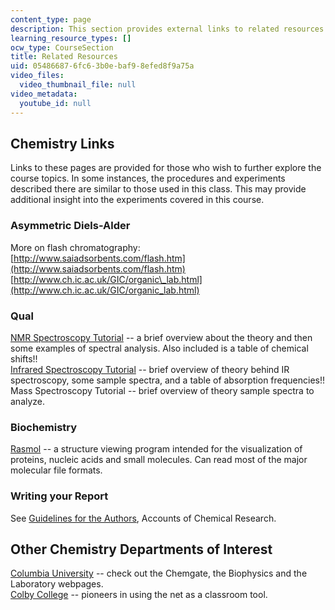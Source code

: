 ```yaml
---
content_type: page
description: This section provides external links to related resources for the course.
learning_resource_types: []
ocw_type: CourseSection
title: Related Resources
uid: 05486687-6fc6-3b0e-baf9-8efed8f9a75a
video_files:
  video_thumbnail_file: null
video_metadata:
  youtube_id: null
---
```


Chemistry Links
---------------

Links to these pages are provided for those who wish to further explore the course topics. In some instances, the procedures and experiments described there are similar to those used in this class. This may provide additional insight into the experiments covered in this course.

### Asymmetric Diels-Alder

More on flash chromatography:  
[http://www.saiadsorbents.com/flash.htm](http://www.saiadsorbents.com/flash.htm)  
[http://www.ch.ic.ac.uk/GIC/organic\_lab.html](http://www.ch.ic.ac.uk/GIC/organic_lab.html)

### Qual

[NMR Spectroscopy Tutorial](http://www2.chemistry.msu.edu/faculty/reusch/VirtTxtJml/Spectrpy/nmr/nmr1.htm) -- a brief overview about the theory and then some examples of spectral analysis. Also included is a table of chemical shifts!!  
[Infrared Spectroscopy Tutorial](http://orgchem.colorado.edu/Spectroscopy/irtutor/tutorial.html) -- brief overview of theory behind IR spectroscopy, some sample spectra, and a table of absorption frequencies!! Mass Spectroscopy Tutorial -- brief overview of theory sample spectra to analyze.

### Biochemistry

[Rasmol](http://www.umass.edu/microbio/rasmol/) -- a structure viewing program intended for the visualization of proteins, nucleic acids and small molecules. Can read most of the major molecular file formats.

### Writing your Report

See [Guidelines for the Authors](http://pubs.acs.org/4authors/submission.html), Accounts of Chemical Research.

Other Chemistry Departments of Interest
---------------------------------------

[Columbia University](http://www.columbia.edu/cu/chemistry/) -- check out the Chemgate, the Biophysics and the Laboratory webpages.  
[Colby College](http://www.colby.edu/chemistry/) -- pioneers in using the net as a classroom tool.